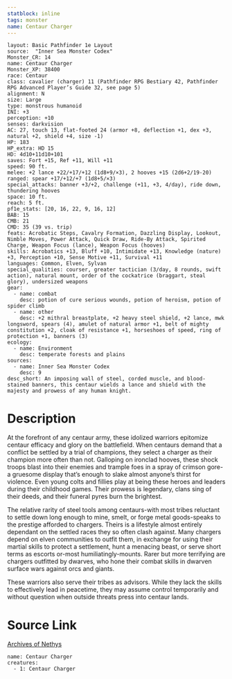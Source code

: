 ```yaml
---
statblock: inline
tags: monster
name: Centaur Charger
---
```

```statblock
layout: Basic Pathfinder 1e Layout
source:  "Inner Sea Monster Codex"
Monster_CR: 14
name: Centaur Charger
Monster_XP: 38400
race: Centaur
class: cavalier (charger) 11 (Pathfinder RPG Bestiary 42, Pathfinder RPG Advanced Player’s Guide 32, see page 5)
alignment: N
size: Large
type: monstrous humanoid
INI: +3
perception: +10
senses: darkvision
AC: 27, touch 13, flat-footed 24 (armor +8, deflection +1, dex +3, natural +2, shield +4, size -1)
HP: 183
HP_extra: HD 15
HD: 4d10+11d10+101
saves: Fort +15, Ref +11, Will +11
speed: 90 ft.
melee: +2 lance +22/+17/+12 (1d8+9/×3), 2 hooves +15 (2d6+2/19-20)
ranged: spear +17/+12/+7 (1d8+5/×3)
special_attacks: banner +3/+2, challenge (+11, +3, 4/day), ride down, thundering hooves
space: 10 ft.
reach: 5 ft.
pf1e_stats: [20, 16, 22, 9, 16, 12]
BAB: 15
CMB: 21
CMD: 35 (39 vs. trip)
feats: Acrobatic Steps, Cavalry Formation, Dazzling Display, Lookout, Nimble Moves, Power Attack, Quick Draw, Ride-By Attack, Spirited Charge, Weapon Focus (lance), Weapon Focus (hooves)
skills: Acrobatics +13, Bluff +10, Intimidate +13, Knowledge (nature) +3, Perception +10, Sense Motive +11, Survival +11
languages: Common, Elven, Sylvan
special_qualities: courser, greater tactician (3/day, 8 rounds, swift action), natural mount, order of the cockatrice (braggart, steal glory), undersized weapons
gear:
  - name: combat
    desc: potion of cure serious wounds, potion of heroism, potion of spider climb
  - name: other
    desc: +2 mithral breastplate, +2 heavy steel shield, +2 lance, mwk longsword, spears (4), amulet of natural armor +1, belt of mighty constitution +2, cloak of resistance +1, horseshoes of speed, ring of protection +1, banners (3)
ecology:
  - name: Environment
    desc: temperate forests and plains
sources:
  - name: Inner Sea Monster Codex
    desc: 9
desc_short: An imposing wall of steel, corded muscle, and blood-stained banners, this centaur wields a lance and shield with the majesty and prowess of any human knight.
```
# Description
At the forefront of any centaur army, these idolized warriors epitomize centaur efficacy and glory on the battlefield. When centaurs demand that a conflict be settled by a trial of champions, they select a charger as their champion more often than not. Galloping on ironclad hooves, these shock troops blast into their enemies and trample foes in a spray of crimson gore-a gruesome display that’s enough to slake almost anyone’s thirst for violence. Even young colts and fillies play at being these heroes and leaders during their childhood games. Their prowess is legendary, clans sing of their deeds, and their funeral pyres burn the brightest.

 The relative rarity of steel tools among centaurs-with most tribes reluctant to settle down long enough to mine, smelt, or forge metal goods-speaks to the prestige afforded to chargers. Theirs is a lifestyle almost entirely dependant on the settled races they so often clash against. Many chargers depend on elven communities to outfit them, in exchange for using their martial skills to protect a settlement, hunt a menacing beast, or serve short terms as escorts or-most humiliatingly-mounts. Rarer but more terrifying are chargers outfitted by dwarves, who hone their combat skills in dwarven surface wars against orcs and giants.

 These warriors also serve their tribes as advisors. While they lack the skills to effectively lead in peacetime, they may assume control temporarily and without question when outside threats press into centaur lands.
# Source Link
[Archives of Nethys](https://aonprd.com/MonsterDisplay.aspx?ItemName=Centaur%20Charger)
```encounter-table
name: Centaur Charger
creatures:
  - 1: Centaur Charger
```
